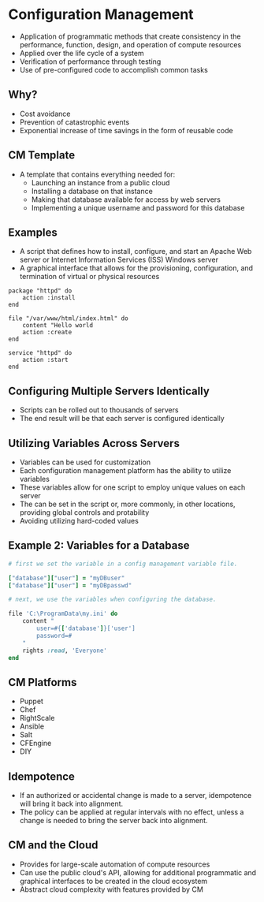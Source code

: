 # Configuration Management

* Application of programmatic methods that create consistency in the performance, function, design, and operation of compute resources
* Applied over the life cycle of a system
* Verification of performance through testing
* Use of pre-configured code to accomplish common tasks

## Why?

* Cost avoidance
* Prevention of catastrophic events
* Exponential increase of time savings in the form of reusable code


## CM Template

* A template that contains everything needed for:
  * Launching an instance from a public cloud
  * Installing a database on that instance
  * Making that database available for access by web servers
  * Implementing a unique username and password for this database


## Examples

* A script that defines how to install, configure, and start an Apache Web server or Internet Information Services (ISS) Windows server
* A graphical interface that allows for the provisioning, configuration, and termination of virtual or physical resources

```
package "httpd" do
    action :install
end

file "/var/www/html/index.html" do
    content "Hello world
    action :create
end

service "httpd" do
    action :start
end
```


## Configuring Multiple Servers Identically

* Scripts can be rolled out to thousands of servers
* The end result will be that each server is configured identically

## Utilizing Variables Across Servers

* Variables can be used for customization
* Each configuration management platform has the ability to utilize variables
* These variables allow for one script to employ unique values on each server
* The can be set in the script or, more commonly, in other locations, providing global controls and protability
* Avoiding utilizing hard-coded values 

## Example 2: Variables for a Database

``` ruby
# first we set the variable in a config management variable file.

["database"]["user"] = "myDBuser"
["database"]["user"] = "myDBpasswd"
```

``` ruby
# next, we use the variables when configuring the database.

file 'C:\ProgramData\my.ini' do
    content "
        user=#{['database']}['user']
        password=#
    "
    rights :read, 'Everyone'
end
```

## CM Platforms

* Puppet
* Chef
* RightScale
* Ansible
* Salt
* CFEngine
* DIY

## Idempotence

* If an authorized or accidental change is made to a server, idempotence will bring it back into alignment.
* The policy can be applied at regular intervals with no effect, unless a change is needed to bring the server back into alignment.

## CM and the Cloud

* Provides for large-scale automation of compute resources
* Can use the public cloud's API, allowing for additional programmatic and graphical interfaces to be created in the cloud ecosystem
* Abstract cloud complexity with features provided by CM